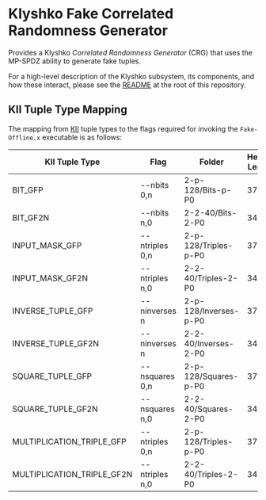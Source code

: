 # Klyshko Fake Correlated Randomness Generator

Provides a Klyshko *Correlated Randomness Generator* (CRG) that uses the MP-SPDZ
ability to generate fake tuples.

For a high-level description of the Klyshko subsystem, its components, and how
these interact, please see the [README] at the root of this repository.

## KII Tuple Type Mapping

The mapping from [KII] tuple types to the flags required for invoking the
`Fake-Offline.x` executable is as follows:

| KII Tuple Type             | Flag           | Folder                | Header Length |
| -------------------------- | -------------- | --------------------- | ------------- |
| BIT_GFP                    | --nbits 0,n    | 2-p-128/Bits-p-P0     | 37            |
| BIT_GF2N                   | --nbits n,0    | 2-2-40/Bits-2-P0      | 34            |
| INPUT_MASK_GFP             | --ntriples 0,n | 2-p-128/Triples-p-P0  | 37            |
| INPUT_MASK_GF2N            | --ntriples n,0 | 2-2-40/Triples-2-P0   | 34            |
| INVERSE_TUPLE_GFP          | --ninverses n  | 2-p-128/Inverses-p-P0 | 37            |
| INVERSE_TUPLE_GF2N         | --ninverses n  | 2-2-40/Inverses-2-P0  | 34            |
| SQUARE_TUPLE_GFP           | --nsquares 0,n | 2-p-128/Squares-p-P0  | 37            |
| SQUARE_TUPLE_GF2N          | --nsquares n,0 | 2-2-40/Squares-2-P0   | 34            |
| MULTIPLICATION_TRIPLE_GFP  | --ntriples 0,n | 2-p-128/Triples-p-P0  | 37            |
| MULTIPLICATION_TRIPLE_GF2N | --ntriples n,0 | 2-2-40/Triples-2-P0   | 34            |

[kii]: ../README.md#klyshko-integration-interface-kii
[readme]: ../README.md
